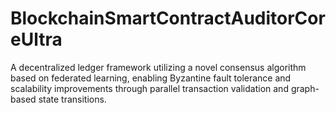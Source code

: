 # BlockchainSmartContractAuditorCoreUltra
A decentralized ledger framework utilizing a novel consensus algorithm based on federated learning, enabling Byzantine fault tolerance and scalability improvements through parallel transaction validation and graph-based state transitions.
